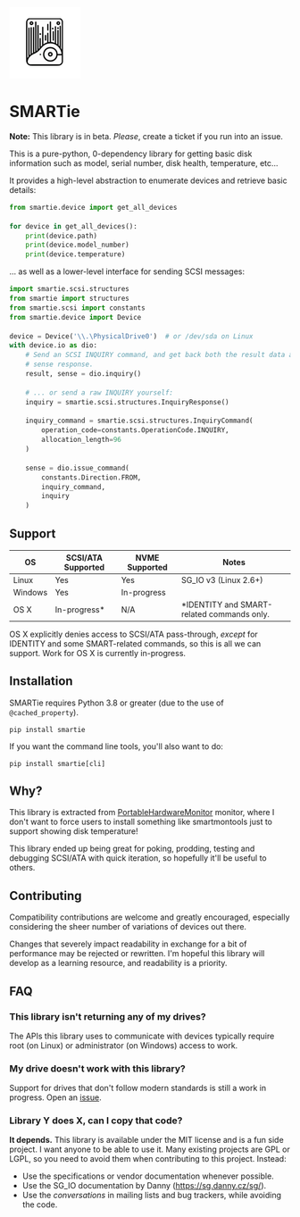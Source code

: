 ![SMARTie logo](misc/logo-sm.png)

# SMARTie

**Note:** This library is in beta. _Please_, create a ticket if you run into an issue.

This is a pure-python, 0-dependency library for getting basic disk information such as model,
serial number, disk health, temperature, etc...

It provides a high-level abstraction to enumerate devices and retrieve basic
details:

```python
from smartie.device import get_all_devices

for device in get_all_devices():
    print(device.path)
    print(device.model_number)
    print(device.temperature)
```

... as well as a lower-level interface for sending SCSI messages:

```python
import smartie.scsi.structures
from smartie import structures
from smartie.scsi import constants
from smartie.device import Device

device = Device('\\.\PhysicalDrive0')  # or /dev/sda on Linux
with device.io as dio:
    # Send an SCSI INQUIRY command, and get back both the result data and the
    # sense response.
    result, sense = dio.inquiry()

    # ... or send a raw INQUIRY yourself:
    inquiry = smartie.scsi.structures.InquiryResponse()

    inquiry_command = smartie.scsi.structures.InquiryCommand(
        operation_code=constants.OperationCode.INQUIRY,
        allocation_length=96
    )

    sense = dio.issue_command(
        constants.Direction.FROM,
        inquiry_command,
        inquiry
    )
```

## Support

| OS      | SCSI/ATA Supported | NVME Supported | Notes                                      |
|---------|--------------------|----------------|--------------------------------------------|
| Linux   | Yes                | Yes            | SG_IO v3 (Linux 2.6+)                      |
| Windows | Yes                | In-progress    |                                            |
| OS X    | In-progress*       | N/A            | *IDENTITY and SMART-related commands only. |

OS X explicitly denies access to SCSI/ATA pass-through, _except_ for IDENTITY
and some SMART-related commands, so this is all we can support. Work for OS X
is currently in-progress.

## Installation
SMARTie requires Python 3.8 or greater (due to the use of `@cached_property`).

```
pip install smartie
```

If you want the command line tools, you'll also want to do:

```
pip install smartie[cli]
```

## Why?

This library is extracted from [PortableHardwareMonitor][phm]
monitor, where I don't want to force users to install something like
smartmontools just to support showing disk temperature!

This library ended up being great for poking, prodding, testing and debugging
SCSI/ATA with quick iteration, so hopefully it'll be useful to others.

## Contributing

Compatibility contributions are welcome and greatly encouraged, especially
considering the sheer number of variations of devices out there.

Changes that severely impact readability in exchange for a bit of performance
may be rejected or rewritten. I'm hopeful this library will develop as a
learning resource, and readability is a priority.

## FAQ

### This library isn't returning any of my drives?

The APIs this library uses to communicate with devices typically require
root (on Linux) or administrator (on Windows) access to work.

### My drive doesn't work with this library?

Support for drives that don't follow modern standards is still a work in
progress. Open an [issue][].

### Library Y does X, can I copy that code?

**It depends.** This library is available under the MIT license and is a fun side
project. I want anyone to be able to use it. Many existing projects are GPL or
LGPL, so you need to avoid them when contributing to this project. Instead:

- Use the specifications or vendor documentation whenever possible.
- Use the SG_IO documentation by Danny (https://sg.danny.cz/sg/).
- Use the _conversations_ in mailing lists and bug trackers, while avoiding the
  code.

[S.M.A.R.T]: https://en.wikipedia.org/wiki/S.M.A.R.T.
[phm]: https://github.com/TkTech/PortableHardwareMonitor
[issue]: https://github.com/TkTech/smartie/issues/new.